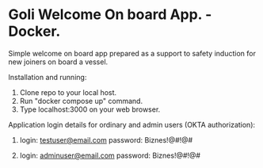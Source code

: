 # Goli Welcome On board App. - Docker.

Simple welcome on board app prepared as a support to safety induction for new joiners on board a vessel. 

Installation and running:

1. Clone repo to your local host.
2. Run "docker compose up" command.
3. Type localhost:3000 on your web browser.

Application login details for ordinary and admin users (OKTA authorization):

1. login: testuser@email.com
   password: Biznes!@#!@#

2. login: adminuser@email.com
   password: Biznes!@#!@#
   

